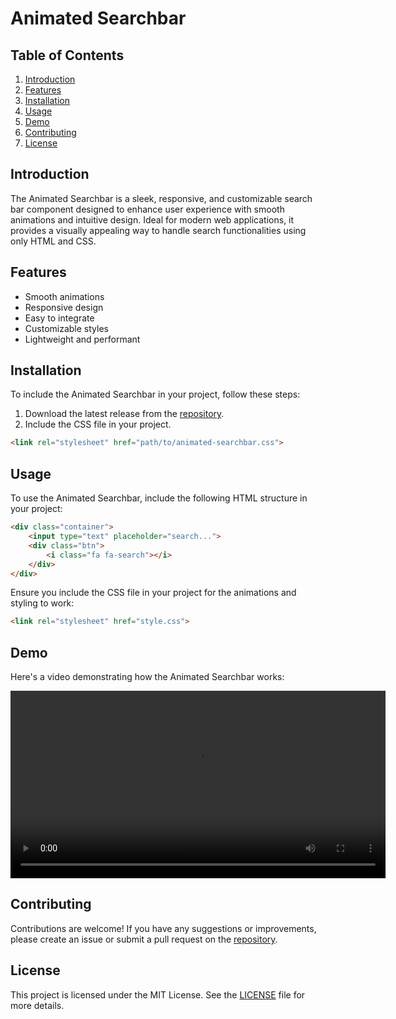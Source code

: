 # Animated Searchbar

## Table of Contents
1. [Introduction](#introduction)
2. [Features](#features)
3. [Installation](#installation)
4. [Usage](#usage)
5. [Demo](#demo)
6. [Contributing](#contributing)
7. [License](#license)

## Introduction
The Animated Searchbar is a sleek, responsive, and customizable search bar component designed to enhance user experience with smooth animations and intuitive design. Ideal for modern web applications, it provides a visually appealing way to handle search functionalities using only HTML and CSS.

## Features
- Smooth animations
- Responsive design
- Easy to integrate
- Customizable styles
- Lightweight and performant

## Installation
To include the Animated Searchbar in your project, follow these steps:

1. Download the latest release from the [repository](https://github.com/EzraAriwomoi/animated-searchBar/releases).
2. Include the CSS file in your project.

```html
<link rel="stylesheet" href="path/to/animated-searchbar.css">
```

## Usage
To use the Animated Searchbar, include the following HTML structure in your project:

```html
<div class="container">
    <input type="text" placeholder="search...">
    <div class="btn">
        <i class="fa fa-search"></i>
    </div>
</div>
```

Ensure you include the CSS file in your project for the animations and styling to work:

```html
<link rel="stylesheet" href="style.css">
```

## Demo
Here's a video demonstrating how the Animated Searchbar works:

<div align="center">
  <video width="600" controls>
    <source src="./Demo.mp4" type="video/mp4">
    Your browser does not support the video tag.
  </video>
</div>

## Contributing
Contributions are welcome! If you have any suggestions or improvements, please create an issue or submit a pull request on the [repository](https://github.com/EzraAriwomoi/animated-searchBar).

## License
This project is licensed under the MIT License. See the [LICENSE](LICENSE) file for more details.
